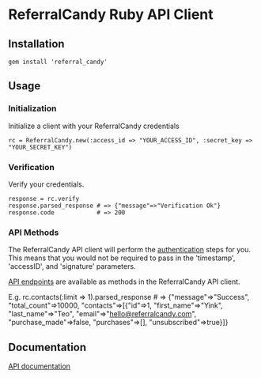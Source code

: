 # ReferralCandy Ruby API Client

## Installation

    gem install 'referral_candy'

## Usage

### Initialization

Initialize a client with your ReferralCandy credentials

    rc = ReferralCandy.new(:access_id => "YOUR_ACCESS_ID", :secret_key => "YOUR_SECRET_KEY")

### Verification

Verify your credentials.

    response = rc.verify
    response.parsed_response # => {"message"=>"Verification Ok"}
    response.code            # => 200

### API Methods

The ReferralCandy API client will perform the [authentication](http://www.referralcandy.com/api#authentication) steps for you.
This means that you would not be required to pass in the 'timestamp', 'accessID', and 'signature' parameters.

[API endpoints](http://www.referralcandy.com/api) are available as methods in the ReferralCandy API client.

E.g.
    rc.contacts(:limit => 1).parsed_response
    # => {"message"=>"Success", "total_count"=>10000, "contacts"=>[{"id"=>1, "first_name"=>"Yink", "last_name"=>"Teo", "email"=>"hello@referralcandy.com", "purchase_made"=>false, "purchases"=>[], "unsubscribed"=>true}]}

## Documentation
[API documentation](http://www.referralcandy.com/api)
